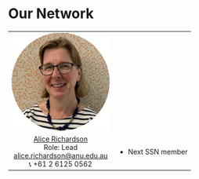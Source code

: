 # Our Network

<table cellpadding="0" cellspacing="0" border="0">
 <tr>
    <td style="text-align: center; vertical-align: middle;"><img src="assets/images/Alice.png" alt="Alice"
             width = "200" 
             height = "200"></td>
    <td><h2></h2></td>
 </tr>
 <tr>
    <td style="text-align: center; vertical-align: middle;"><div><a href="https://services.anu.edu.au/business-units/dean-higher-degree-research/statistical-support-network/associate-professor-alice">Alice Richardson</a></div><div>Role: Lead</div><div><i class="fa-solid fa-envelope"></i> <a href="alice.richardson@anu.edu.au">alice.richardson@anu.edu.au</a></div><div>&#128222 +61 2 6125 0562</div></td>
    <td>
        <ul>
            <li>Next SSN member</li>
        </ul>
    </td>
 </tr>
</table>
